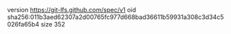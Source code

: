 version https://git-lfs.github.com/spec/v1
oid sha256:011b3aed62307a2d00765fc977d668bad36611b59931a308c3d34c5026fa65b4
size 352
